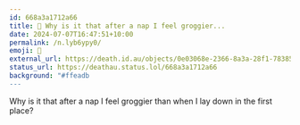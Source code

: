 ```yaml
---
id: 668a3a1712a66
title: 🥱 Why is it that after a nap I feel groggier...
date: 2024-07-07T16:47:51+10:00
permalink: /n.lyb6ypy0/
emoji: 🥱
external_url: https://death.id.au/objects/0e03068e-2366-8a3a-28f1-783851907599
status_url: https://deathau.status.lol/668a3a1712a66
background: "#ffeadb
---
```


Why is it that after a nap I feel groggier than when I lay down in the first place?
